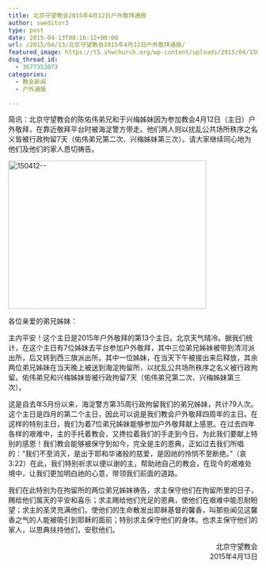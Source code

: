 ```yaml
---
title: 北京守望教会2015年4月12日户外敬拜通报
author: sweditor3
type: post
date: 2015-04-13T08:16:12+00:00
url: /2015/04/13/北京守望教会2015年4月12日户外敬拜通报/
featured_image: https://t5.shwchurch.org/wp-content/uploads/2015/04/150412--400x288.jpg
dsq_thread_id:
  - 3677353073
categories:
  - 教会新闻
  - 户外通报

---
```

简讯：北京守望教会的陈佑伟弟兄和于兴梅姊妹因为参加教会4月12日（主日）户外敬拜，在靠近敬拜平台时被海淀警方带走。他们两人则以扰乱公共场所秩序之名义皆被行政拘留7天（佑伟弟兄第二次、兴梅姊妹第三次）。请大家继续同心地为他们及他们的家人恳切祷告。

<!--more-->

[<img class="aligncenter size-full wp-image-12388" src="http://t5.shwchurch.org/wp-content/uploads/2015/04/150412-.jpg" alt="150412--" width="400" height="300" />][1]

各位亲爱的弟兄姊妹：

主内平安！这个主日是2015年户外敬拜的第13个主日。北京天气晴冷。据我们统计，在这个主日有7位姊妹去平台参加户外敬拜，其中三位弟兄姊妹被带到清河派出所，后又转到西三旗派出所。其中一位姊妹，在当天下午被接出来后释放，其余两位弟兄姊妹在当天晚上被送到海淀拘留所，以扰乱公共场所秩序之名义被行政拘留。佑伟弟兄和兴梅姊妹皆被行政拘留7天（佑伟弟兄第二次、兴梅姊妹第三次）。

这是自去年5月份以来，海淀警方第35周行政拘留我们的弟兄姊妹，共计79人次。这个主日是四月的第二个主日，因此可以说是我们教会户外敬拜四周年的主日。在这样的特别主日，我们为着7位弟兄姊妹能够参加户外敬拜献上感恩。在过去四年各样的艰难中，主的手托着教会，又搀拉着我们的手走到今日，为此我们要献上特别的感恩！我们教会能够被保守到如今，完全是主的恩典，正如过去我们所唱的：“我们不至消灭，是出于耶和华诸般的慈爱，是因祂的怜悯不至断绝。”（哀3:22）在此，我们特别祈求以便以谢的主，帮助祂自己的教会，在现今的艰难处境中，让我们更加明白祂的心意，带领我们前面的道路。

我们在此特别为在拘留所的两位弟兄姊妹祷告，求主保守他们在拘留所里的日子，赐给他们属天的平安和喜乐；求主赐给他们充足的恩典，使他们在艰难中能忍耐盼望；求主的圣灵充满他们，使他们的生命散发出耶稣基督的馨香，叫那些闻见这馨香之气的人能被吸引到耶稣的面前；特别求主保守他们的身体。也求主保守他们的家人，以恩典扶持他们，安慰他们。

<p style="text-align: right;">
  北京守望教会<br /> 2015年4月13日
</p>

 [1]: http://t5.shwchurch.org/wp-content/uploads/2015/04/150412-.jpg